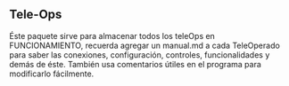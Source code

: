 ## Tele-Ops
Éste paquete sirve para almacenar todos los teleOps en FUNCIONAMIENTO, recuerda agregar un manual.md a cada TeleOperado para saber las conexiones, configuración, controles,
funcionalidades y demás de éste. 
También usa comentarios útiles en el programa para modificarlo fácilmente.